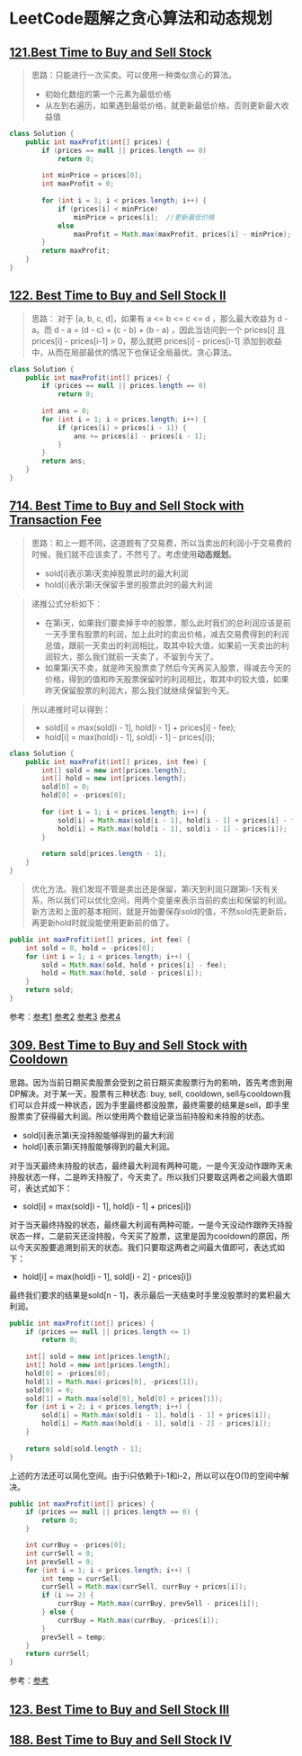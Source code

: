 # LeetCode题解之贪心算法和动态规划

## [121.Best Time to Buy and Sell Stock](https://leetcode.com/problems/best-time-to-buy-and-sell-stock/)

> 思路：只能进行一次买卖。可以使用一种类似贪心的算法。
> - 初始化数组的第一个元素为最低价格
> - 从左到右遍历，如果遇到最低价格，就更新最低价格，否则更新最大收益值

```java
class Solution {
    public int maxProfit(int[] prices) {
        if (prices == null || prices.length == 0)
            return 0;
        
        int minPrice = prices[0];
        int maxProfit = 0;
        
        for (int i = 1; i < prices.length; i++) {
            if (prices[i] < minPrice)
                minPrice = prices[i];  //更新最低价格
            else
                maxProfit = Math.max(maxProfit, prices[i] - minPrice);   //更新最大收益
        }
        return maxProfit;
    }
}
```

## [122. Best Time to Buy and Sell Stock II](https://leetcode.com/problems/best-time-to-buy-and-sell-stock-ii/)

> 思路： 对于 [a, b, c, d]，如果有 a <= b <= c <= d ，那么最大收益为 d - a。而 d - a = (d - c) + (c - b) + (b - a) ，因此当访问到一个 prices[i] 且 prices[i] -
> prices[i-1] > 0，那么就把 prices[i] - prices[i-1] 添加到收益中，从而在局部最优的情况下也保证全局最优。贪心算法。

```java
class Solution {
    public int maxProfit(int[] prices) {
        if (prices == null || prices.length == 0)
            return 0;
        
        int ans = 0;
        for (int i = 1; i < prices.length; i++) {
            if (prices[i] > prices[i - 1]) {
                ans += prices[i] - prices[i - 1];
            }
        }
        return ans;
    }
}
```

## [714. Best Time to Buy and Sell Stock with Transaction Fee](https://leetcode.com/problems/best-time-to-buy-and-sell-stock-with-transaction-fee/)

> 思路：和上一题不同，这道题有了交易费，所以当卖出的利润小于交易费的时候，我们就不应该卖了，不然亏了。考虑使用**动态规划**。
> - sold[i]表示第i天卖掉股票此时的最大利润
> - hold[i]表示第i天保留手里的股票此时的最大利润

> 递推公式分析如下：
> - 在第i天，如果我们要卖掉手中的股票，那么此时我们的总利润应该是前一天手里有股票的利润，加上此时的卖出价格，减去交易费得到的利润总值，跟前一天卖出的利润相比，取其中较大值，如果前一天卖出的利润较大，那么我们就前一天卖了，不留到今天了。
> - 如果第i天不卖，就是昨天股票卖了然后今天再买入股票，得减去今天的价格，得到的值和昨天股票保留时的利润相比，取其中的较大值，如果昨天保留股票的利润大，那么我们就继续保留到今天。

> 所以递推时可以得到：
> - sold[i] = max(sold[i - 1], hold[i - 1] + prices[i] - fee);
> - hold[i] = max(hold[i - 1], sold[i - 1] - prices[i]);

```java
class Solution {
    public int maxProfit(int[] prices, int fee) {
        int[] sold = new int[prices.length];
        int[] hold = new int[prices.length];
        sold[0] = 0;
        hold[0] = -prices[0];
        
        for (int i = 1; i < prices.length; i++) {
            sold[i] = Math.max(sold[i - 1], hold[i - 1] + prices[i] - fee);
            hold[i] = Math.max(hold[i - 1], sold[i - 1] - prices[i]);
        }
        
        return sold[prices.length - 1];
    }
}
```

> 优化方法。我们发现不管是卖出还是保留，第i天到利润只跟第i-1天有关系，所以我们可以优化空间，用两个变量来表示当前的卖出和保留的利润。
> 新方法和上面的基本相同，就是开始要保存sold的值，不然sold先更新后，再更新hold时就没能使用更新前的值了。

```java
public int maxProfit(int[] prices, int fee) {
    int sold = 0, hold = -prices[0];
    for (int i = 1; i < prices.length; i++) {
        sold = Math.max(sold, hold + prices[i] - fee);
        hold = Math.max(hold, sold - prices[i]);
    }
    return sold;
}
```

参考：[参考1](https://www.cnblogs.com/grandyang/p/7776979.html) [参考2](https://blog.csdn.net/zarlove/article/details/78323469)  [参考3](https://blog.csdn.net/zarlove/article/details/78323469)  [参考4](https://leetcode.com/problems/best-time-to-buy-and-sell-stock-with-transaction-fee/discuss/108870/most-consistent-ways-of-dealing-with-the-series-of-stock-problems)

## [309. Best Time to Buy and Sell Stock with Cooldown](https://leetcode.com/problems/best-time-to-buy-and-sell-stock-with-cooldown/)

思路。因为当前日期买卖股票会受到之前日期买卖股票行为的影响，首先考虑到用DP解决。对于某一天，股票有三种状态: buy, sell, cooldown, sell与cooldown我们可以合并成一种状态，因为手里最终都没股票，最终需要的结果是sell，即手里股票卖了获得最大利润。所以使用两个数组记录当前持股和未持股的状态。

- sold[i]表示第i天没持股能够得到的最大利润
- hold[i]表示第i天持股能够得到的最大利润。

对于当天最终未持股的状态，最终最大利润有两种可能，一是今天没动作跟昨天未持股状态一样，二是昨天持股了，今天卖了。所以我们只要取这两者之间最大值即可，表达式如下：

- sold[i] = max(sold[i - 1], hold[i - 1] + prices[i])

对于当天最终持股的状态，最终最大利润有两种可能，一是今天没动作跟昨天持股状态一样，二是前天还没持股，今天买了股票，这里是因为cooldown的原因，所以今天买股要追溯到前天的状态。我们只要取这两者之间最大值即可，表达式如下：

- hold[i] = max(hold[i - 1], sold[i - 2] - prices[i])

最终我们要求的结果是sold[n - 1]，表示最后一天结束时手里没股票时的累积最大利润。

```java
public int maxProfit(int[] prices) {
    if (prices == null || prices.length <= 1)
        return 0;
    
    int[] sold = new int[prices.length];
    int[] hold = new int[prices.length];
    hold[0] = -prices[0];
    hold[1] = Math.max(-prices[0], -prices[1]);
    sold[0] = 0;
    sold[1] = Math.max(sold[0], hold[0] + prices[1]);
    for (int i = 2; i < prices.length; i++) {
        sold[i] = Math.max(sold[i - 1], hold[i - 1] + prices[i]);
        hold[i] = Math.max(hold[i - 1], sold[i - 2] - prices[i]);
    }
    
    return sold[sold.length - 1];
}
```

上述的方法还可以简化空间。由于i只依赖于i-1和i-2，所以可以在O(1)的空间中解决。

```java
public int maxProfit(int[] prices) {
    if (prices == null || prices.length == 0) {
        return 0;
    }

    int currBuy = -prices[0];
    int currSell = 0;
    int prevSell = 0;
    for (int i = 1; i < prices.length; i++) {
        int temp = currSell;
        currSell = Math.max(currSell, currBuy + prices[i]);
        if (i >= 2) {
            currBuy = Math.max(currBuy, prevSell - prices[i]);
        } else {
            currBuy = Math.max(currBuy, -prices[i]);
        }
        prevSell = temp;
    }
    return currSell;
}
```

参考：[参考](https://segmentfault.com/a/1190000004193861)

## [123. Best Time to Buy and Sell Stock III](https://leetcode.com/problems/best-time-to-buy-and-sell-stock-iii/)

## [188. Best Time to Buy and Sell Stock IV](https://leetcode.com/problems/best-time-to-buy-and-sell-stock-iv/)